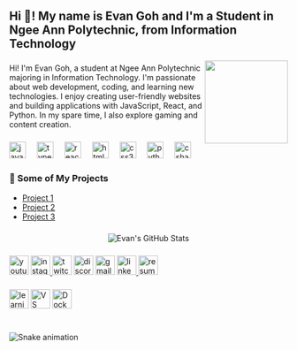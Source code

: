 <h2 align="left">Hi 👋! My name is Evan Goh and I'm a Student in Ngee Ann Polytechnic, from Information Technology</h2>

<img align="right" height="150" src="https://i.imgflip.com/65efzo.gif"  />

###

<div align="left">
  <p>Hi! I'm Evan Goh, a student at Ngee Ann Polytechnic majoring in Information Technology. I'm passionate about web development, coding, and learning new technologies. I enjoy creating user-friendly websites and building applications with JavaScript, React, and Python. In my spare time, I also explore gaming and content creation.</p>
</div>

###

<div align="left">
  <img src="https://cdn.jsdelivr.net/gh/devicons/devicon/icons/javascript/javascript-original.svg" height="30" alt="javascript logo"  />
  <img width="12" />
  <img src="https://cdn.jsdelivr.net/gh/devicons/devicon/icons/typescript/typescript-original.svg" height="30" alt="typescript logo"  />
  <img width="12" />
  <img src="https://cdn.jsdelivr.net/gh/devicons/devicon/icons/react/react-original.svg" height="30" alt="react logo"  />
  <img width="12" />
  <img src="https://cdn.jsdelivr.net/gh/devicons/devicon/icons/html5/html5-original.svg" height="30" alt="html5 logo"  />
  <img width="12" />
  <img src="https://cdn.jsdelivr.net/gh/devicons/devicon/icons/css3/css3-original.svg" height="30" alt="css3 logo"  />
  <img width="12" />
  <img src="https://cdn.jsdelivr.net/gh/devicons/devicon/icons/python/python-original.svg" height="30" alt="python logo"  />
  <img width="12" />
  <img src="https://cdn.jsdelivr.net/gh/devicons/devicon/icons/csharp/csharp-original.svg" height="30" alt="csharp logo"  />
</div>

###

<h3 align="left">🚀 Some of My Projects</h3>
<ul>
  <li><a href="https://github.com/evangohh/project-name" target="_blank">Project 1</a></li>
  <li><a href="https://github.com/evangohh/project-name" target="_blank">Project 2</a></li>
  <li><a href="https://github.com/evangohh/project-name" target="_blank">Project 3</a></li>
</ul>

###

<div align="center">
  <img src="https://github-readme-stats.vercel.app/api?username=evangohh&show_icons=true&theme=dracula" alt="Evan's GitHub Stats" />
</div>

###

<div align="left">
  <img src="https://img.shields.io/static/v1?message=Youtube&logo=youtube&label=&color=FF0000&logoColor=white&labelColor=&style=for-the-badge" height="35" alt="youtube logo"  />
  <a href="https://www.instagram.com/evan.gohh/" target="_blank">
    <img src="https://img.shields.io/static/v1?message=Instagram&logo=instagram&label=&color=E4405F&logoColor=white&labelColor=&style=for-the-badge" height="35" alt="instagram logo"  />
  </a>
  <img src="https://img.shields.io/static/v1?message=Twitch&logo=twitch&label=&color=9146FF&logoColor=white&labelColor=&style=for-the-badge" height="35" alt="twitch logo"  />
  <img src="https://img.shields.io/static/v1?message=Discord&logo=discord&label=&color=7289DA&logoColor=white&labelColor=&style=for-the-badge" height="35" alt="discord logo"  />
  <img src="https://img.shields.io/static/v1?message=Gmail&logo=gmail&label=&color=D14836&logoColor=white&labelColor=&style=for-the-badge" height="35" alt="gmail logo"  />
  <a href="https://www.linkedin.com/in/evan-thomas-goh/" target="_blank">
    <img src="https://img.shields.io/static/v1?message=LinkedIn&logo=linkedin&label=&color=0077B5&logoColor=white&labelColor=&style=for-the-badge" height="35" alt="linkedin logo" />
  </a>
  <a href="https://your-resume-link.com" target="_blank">
    <img src="https://img.shields.io/static/v1?message=Resume&logo=resume&label=&color=0080ff&logoColor=white&labelColor=&style=for-the-badge" height="35" alt="resume logo" />
  </a>
</div>

###

<div align="left">
  <img src="https://img.shields.io/static/v1?message=Currently_Learning-JavaScript&color=blue&style=for-the-badge" height="35" alt="learning status" />
  <img src="https://img.shields.io/static/v1?message=VS%20Code&logo=visualstudiocode&label=&color=007ACC&logoColor=white&labelColor=&style=for-the-badge" height="35" alt="VS Code badge" />
  <img src="https://img.shields.io/static/v1?message=Docker&logo=docker&label=&color=2496ED&logoColor=white&labelColor=&style=for-the-badge" height="35" alt="Docker badge" />
</div>

<br clear="both">

### 

<img src="https://raw.githubusercontent.com/maurodesouza/maurodesouza/output/snake.svg" alt="Snake animation" />
